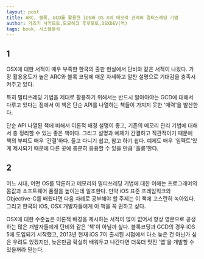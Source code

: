 ```yaml
---
layout: post
title: ARC, 블록, GCD를 활용한 iOS와 OS X의 메모리 관리와 멀티스레딩 기법
author: 가즈키 사카모토,도모히코 후루모토,OSXDEV(역)
tags: book, 시스템분석
---
```


## 1
OSX에 대한 서적이 매우 부족한 한국의 출판 현실에서 단비와 같은 서적이 나왔다. 가장 활용용도가 높은 ARC와 블록 코딩에 매운 자세하고 알찬 설명으로 기대감을 충족시켜주고 있다.

특히 멀티쓰레딩 기법을 제대로 활용하기 위해서는 반드시 알아아야는 GCD에 대해서 다루고 있다는 점에서 이 책은 단순 API를 나열하는 책들이 가지지 못한 '매력'을 발산한다.

단순 API 나열된 책에 비해서 이론적 배경 설명이 좋고, 기존의 메모리 관리 기법에 대해서 총 정리할 수 있는 좋은 책이다. 그리고 설명과 예제가 간결하고 직관적이기 때문에 책의 부피도 매우 '간결'하다. 들고 다니기 쉽고, 참고 하기 쉽다. 예제도 매우 '임펙트'있게 제시되기 때문에 다른 곳에 충분히 응용할 수 있을 만큼 '훌륭'한다.

## 2
어느 시대, 어떤 OS를 막론하고 메모리와 멀티쓰레딩 기법에 대한 이해는 프로그래머의 몸값과 소프트웨어 품질을 높이는데 일조한다. 만약 iOS 표준 프레임워크와 Objective-C를 배웠다면 다음 차례로 공부해야 할 주제는 이 책에 고스란히 녹아있다. 그리고 한국의 iOS, OSX 개발자들에게 이 책을 꼭 권하고 싶다. 

OSX에 대한 수준높은 이론적 배경을 제시하는 서적이 많이 없어서 항상 영문으로 공생하는 많은 개발자들에게 단비와 같은 '책'이 아닐까 싶다. 블록코딩과 GCD의 경우 iOS 5에 도입되기 시작했고, 2013년 현재 iOS 7이 출시된 시점에서 다소 늦은 건 아닌가 싶은 우려도 있겠지만, 늦은만큼 확실히 배워두고 나간다면 더욱더 멋진 '앱'을 개발할 수 있을꺼라 믿는다.